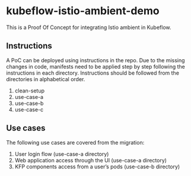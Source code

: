 # kubeflow-istio-ambient-demo
This is a Proof Of Concept for integrating Istio ambient in Kubeflow.

## Instructions
A PoC can be deployed using instructions in the repo. Due to the missing changes in code, manifests need to be applied step by step following the instructions in each directory. Instructions should be followed from the directories in alphabetical order. 

1. clean-setup
2. use-case-a
3. use-case-b
4. use-case-c

## Use cases
The following use cases are covered from the migration:
1. User login flow (use-case-a directory)
2. Web application access through the UI (use-case-a directory)
2. KFP components access from a user’s pods (use-case-b directory)
